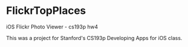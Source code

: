 # FlickrTopPlaces

iOS Flickr Photo Viewer - cs193p hw4

This was a project for Stanford's CS193p Developing Apps for iOS class.
